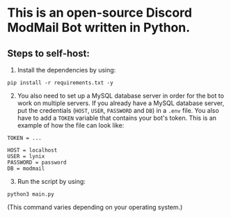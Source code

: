 # This is an open-source Discord ModMail Bot written in Python.

## Steps to self-host:
1. Install the dependencies by using:
```
pip install -r requirements.txt -y
```

2. You also need to set up a MySQL database server in order for the bot to work on multiple servers. If you already have a MySQL database server, put the credentials (`HOST`, `USER`, `PASSWORD` and `DB`) in a `.env` file. You also have to add a `TOKEN` variable that contains your bot's token. This is an example of how the file can look like:
```
TOKEN = ...

HOST = localhost
USER = lynix
PASSWORD = password
DB = modmail
```

3. Run the script by using:
```
python3 main.py
```
(This command varies depending on your operating system.)